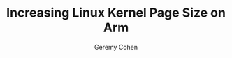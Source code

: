 ---
title: Increasing Linux Kernel Page Size on Arm

minutes_to_complete: 30

who_is_this_for: This Learning Path is for developers who want to modify the Linux kernel page size on Arm-based systems to improve performance for memory-intensive workloads.

learning_objectives:
  - Verify the current page size on your system.
  - Install the 64K page size kernel specific to your OS.
  - Verify the new 64K page size is active.
  - Revert to the default 4K page size kernel (optional).

prerequisites:
  - Arm-based Linux system  
  - Ubuntu [20.04 LTS or newer](https://releases.ubuntu.com/20.04/)  
  - Debian [11 “Bullseye” or newer](https://www.debian.org/releases/bullseye/)  
  - CentOS [9  or newer](https://www.centos.org/download/)  

author:
    - Geremy Cohen
    
layout: learning-path
author: Geremy Cohen

skill_level: Intermediate
subjects: Performance and Architecture
cloud_service_providers: Google Cloud
    
armips:
    - Neoverse

operatingsystems:
    - Linux

tools_software_languages:
    - bash

further reading:
- resource:
    title: Page (computer memory) – Wikipedia
    link: https://en.wikipedia.org/wiki/Page_(computer_memory)
    type: documentation
- resource:
    title: Debian Kernel Source Guide
    link: https://www.debian.org/doc/manuals/debian-reference/ch05.en.html#_kernel_source
    type: documentation
- resource:
    title: Ubuntu Kernel Build Docs
    link: https://wiki.ubuntu.com/Kernel/BuildYourOwnKernel
    type: documentation
- resource:
    title: CentOS Kernel Modules Guide
    link: https://docs.centos.org/en-US/centos/install-guide/kernel-modules/
    type: documentation

### FIXED, DO NOT MODIFY
# ================================================================================
weight: 1                       # _index.md always has weight of 1 to order correctly
layout: "learningpathall"       # All files under learning paths have this same wrapper
learning_path_main_page: "yes"  # This should be surfaced when looking for related content. Only set for _index.md of learning path content.
---